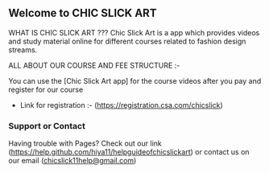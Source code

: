 ## Welcome to CHIC SLICK ART

WHAT IS CHIC SLICK ART ???
Chic Slick Art is a app which provides videos and study material online for different courses related to fashion design streams.
  
ALL ABOUT OUR COURSE AND FEE STRUCTURE :- 









































You can use the [Chic Slick Art app] for the course videos after you pay and register for our course 
* Link for registration :- (https://registration.csa.com/chicslick)
### Support or Contact

Having trouble with Pages? Check out our link (https://help.github.com/hiya11/helpguideofchicslickart) or contact us on our email (chicslick11help@gmail.com)
